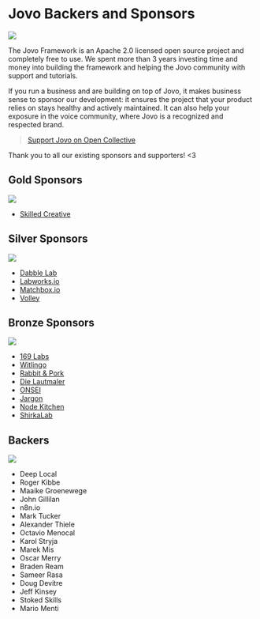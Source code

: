 # Jovo Backers and Sponsors

<a href="https://opencollective.com/jovo-framework"><img type="image/svg+xml" src="https://opencollective.com/jovo-framework/tiers/badge.svg"/></a>


The Jovo Framework is an Apache 2.0 licensed open source project and completely free to use. We spent more than 3 years investing time and money into building the framework and helping the Jovo community with support and tutorials.

If you run a business and are building on top of Jovo, it makes business sense to sponsor our development: it ensures the project that your product relies on stays healthy and actively maintained. It can also help your exposure in the voice community, where Jovo is a recognized and respected brand.

> [Support Jovo on Open Collective](https://opencollective.com/jovo-framework)

Thank you to all our existing sponsors and supporters! <3

## Gold Sponsors

<a href="https://opencollective.com/jovo-framework#section-contributors"><img src="https://opencollective.com/jovo-framework/tiers/gold-sponsors.svg?avatarHeight=50&width=600" /></a>
* [Skilled Creative](https://www.skilledcreative.com/)



## Silver Sponsors

<a href="https://opencollective.com/jovo-framework#section-contributors"><img src="https://opencollective.com/jovo-framework/tiers/silver-sponsors.svg?avatarHeight=50&width=600" /></a>

* [Dabble Lab](https://www.dabblelab.com/)
* [Labworks.io](https://www.labworks.io/)
* [Matchbox.io](https://matchbox.io/)
* [Volley](https://volleythat.com/)


## Bronze Sponsors

<a href="https://opencollective.com/jovo-framework#section-contributors"><img src="https://opencollective.com/jovo-framework/tiers/bronze-sponsors.svg?avatarHeight=50&width=600" /></a>

* [169 Labs](https://www.169labs.com/)
* [Witlingo](https://www.witlingo.com/)
* [Rabbit & Pork](https://wearerabbitandpork.com/)
* [Die Lautmaler](https://www.die-lautmaler.de/)
* [ONSEI](https://www.onsei.de/)
* [Jargon](https://jargon.com/)
* [Node Kitchen](https://node.kitchen/)
* [ShirkaLab](https://www.shirkalab.io/)

## Backers

<a href="https://opencollective.com/jovo-framework#section-contributors"><img src="https://opencollective.com/jovo-framework/tiers/backers.svg?avatarHeight=50&width=600" /></a>

* Deep Local
* Roger Kibbe
* Maaike Groenewege
* John Gillilan
* n8n.io
* Mark Tucker
* Alexander Thiele
* Octavio Menocal
* Karol Stryja
* Marek Mis
* Oscar Merry
* Braden Ream
* Sameer Rasa
* Doug Devitre
* Jeff Kinsey
* Stoked Skills
* Mario Menti
